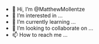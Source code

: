 - 👋 Hi, I’m @MatthewMollentze
- 👀 I’m interested in ...
- 🌱 I’m currently learning ...
- 💞️ I’m looking to collaborate on ...
- 📫 How to reach me ...

<!---
MatthewMollentze/MatthewMollentze is a ✨ special ✨ repository because its `README.md` (this file) appears on your GitHub profile.
You can click the Preview link to take a look at your changes.
--->
